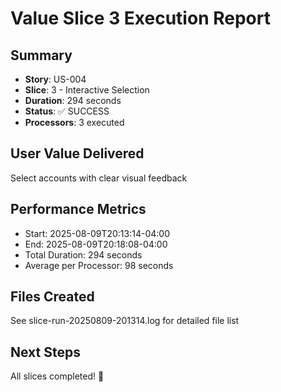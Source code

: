 # Value Slice 3 Execution Report

## Summary
- **Story**: US-004
- **Slice**: 3 - Interactive Selection
- **Duration**: 294 seconds
- **Status**: ✅ SUCCESS
- **Processors**: 3 executed

## User Value Delivered
Select accounts with clear visual feedback

## Performance Metrics
- Start: 2025-08-09T20:13:14-04:00
- End: 2025-08-09T20:18:08-04:00
- Total Duration: 294 seconds
- Average per Processor: 98 seconds

## Files Created
See slice-run-20250809-201314.log for detailed file list

## Next Steps
All slices completed! 🎉
